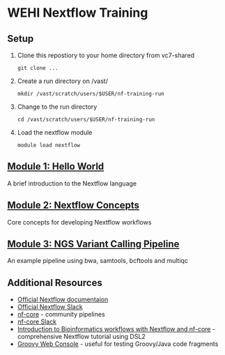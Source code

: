 # WEHI Nextflow Training

## Setup
1. Clone this repostiory to your home directory from vc7-shared
    ```
    git clone ...
    ```
2. Create a run directory on /vast/
    ```
    mkdir /vast/scratch/users/$USER/nf-training-run
    ```
3. Change to the run directory
    ```
    cd /vast/scratch/users/$USER/nf-training-run
    ```
4. Load the nextflow module
    ```
    module load nextflow
    ```

## [Module 1: Hello World](module_1/README.md)
A brief introduction to the Nextflow language

## [Module 2: Nextflow Concepts](module_2/README.md)
Core concepts for developing Nextflow workflows

## [Module 3: NGS Variant Calling Pipeline](module_3/README.md)
An example pipeline using bwa, samtools, bcftools and multiqc


## Additional Resources
* [Official Nextflow documentaion](https://www.nextflow.io/docs/latest/basic.html)
* [Official Nextflow Slack](https://www.nextflow.io/slack-invite.html)
* [nf-core](https://nf-co.re/) - community pipelines
* [nf-core Slack](https://nf-co.re/join/slack)
* [Introduction to Bioinformatics workflows with Nextflow and nf-core](https://carpentries-incubator.github.io/workflows-nextflow/index.html) - comprehensive Nextflow tutorial using DSL2
* [Groovy Web Console](https://groovyconsole.appspot.com/) - useful for testing Groovy/Java code fragments
